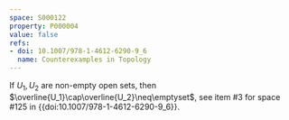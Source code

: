 ```yaml
---
space: S000122
property: P000004
value: false
refs:
- doi: 10.1007/978-1-4612-6290-9_6
  name: Counterexamples in Topology
---
```


If $U_1, U_2$ are non-empty open sets, then $\overline{U_1}\cap\overline{U_2}\neq\emptyset$, see item #3 for space #125 in {{doi:10.1007/978-1-4612-6290-9_6}}.
